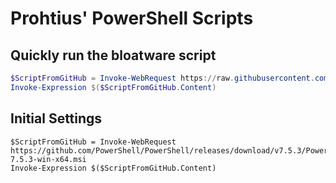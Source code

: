 <!-- ![Prohtius Logo](https://prohtiusaws-0001.s3.us-east-1.amazonaws.com/ProhtiusText.png) -->

# Prohtius' PowerShell Scripts

## Quickly run the bloatware script
```powershell
$ScriptFromGitHub = Invoke-WebRequest https://raw.githubusercontent.com/Prohtius/PowerShell/refs/heads/main/bloatware/remove_bloatware.ps1
Invoke-Expression $($ScriptFromGitHub.Content)
```
## Initial Settings
```
$ScriptFromGitHub = Invoke-WebRequest https://github.com/PowerShell/PowerShell/releases/download/v7.5.3/PowerShell-7.5.3-win-x64.msi
Invoke-Expression $($ScriptFromGitHub.Content)
```

<!-- 
🎉
⚒️
🔧
🚀
📦
💰
💾
🔋
🔐
🔒
:atom:
☁️

-->
